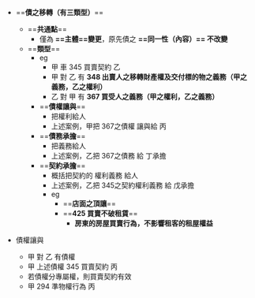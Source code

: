 
- ==**債之移轉（有三類型）**==
	- ==**共通點**==
		- 僅為 **==主體==變更**，原先債之 **==同一性（內容）== 不改變**
	- ==**類型**==
		- eg 
			- 甲 車 345 買賣契約 乙
			- 甲 對 乙 有 **348 出賣人之移轉財產權及交付標的物之義務（甲之義務，乙之權利）**
			- 乙 對 甲 有 **367 買受人之義務（甲之權利，乙之義務）**
		- ==**債權讓與**==
			- 把權利給人
			- 上述案例，甲把 367之債權 讓與給 丙
		- ==**債務承擔**==
			- 把義務給人
			- 上述案例，乙把 367之債務 給 丁承擔
		- ==**契約承擔**==
			- 概括把契約的 權利義務 給人
			- 上述案例，乙把 345之契約權利義務 給 戊承擔
			- eg
				- ==**店面之頂讓**==
				- ==**425 買賣不破租賃**==
					- **房東的房屋買賣行為，不影響租客的租屋權益**

- 債權讓與
	- 甲 對 乙 有債權
	- 甲 上述債權 345 買賣契約 丙
	- 若債權分專屬權，則買賣契約有效
	- 甲 294 準物權行為 丙